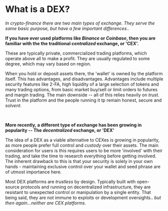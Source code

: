 # What is a DEX?

*In crypto-finance there are two main types of exchange. They serve the same basic purpose, but have a few important differences..*

**If you have ever used platforms like *Binance* or *Coinbase*, then you are familiar with the the traditional *centralized* exchange, or 'CEX'.**

These are typically private, commercialized trading platforms, which operate above all to make a profit. They are usually regulated to some degree, which may vary based on region.

When you hold or deposit assets there, the 'wallet' is owned by the platform itself. This has advantages, and disadvantages.
Advantages include multiple security features like 2-FA, high liquidity of a large selection of tokens and many trading options, from basic market buy/sell or limit orders to futures and margin trading.
The main downside -- all of this relies heavily on *trust*. Trust in the platform and the people running it tp remain honest, secure and *solvent*.

<br>

**More recently, a different type of exchange has been growing in popularity -- The *decentralized* exchange, or 'DEX'**

The idea of a DEX as a viable alternative to CEXes is growing in popularity, as more people prefer full control and *custody* over their assets. 
The main consideration for users is this requires users to be more 'involved' with their trading, and take the time to research everything before getting involved. The inherent drawback to this is that your security is solely in your own hands - maintaining exclusive control over your wallet and seed phrase are of utmost importance here.

Most DEX platforms are *trustless* by design. Typically built with open-source protocols and running on decentralized infrastructure, they are resistant to unexpected control or manipulation by a single entity.
That being said, they are not immune to exploits or development oversights.. *but then again...neither are CEX platforms*.
